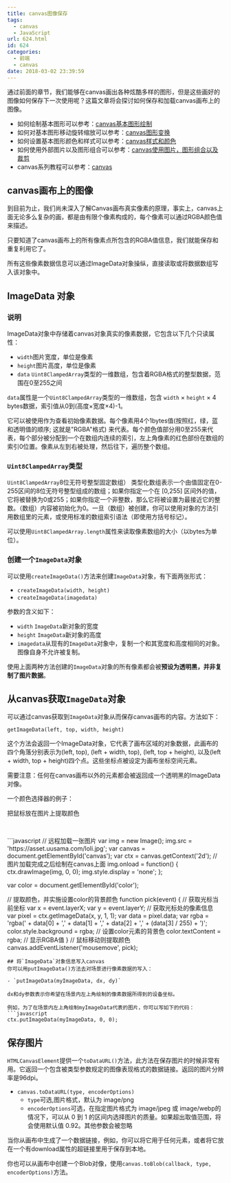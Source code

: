 ```yaml
---
title: canvas图像保存
tags:
  - canvas
  - JavaScript
url: 624.html
id: 624
categories:
  - 前端
  - canvas
date: 2018-03-02 23:39:59
---
```

通过前面的章节，我们能够在canvas画出各种炫酷多样的图形，但是这些画好的图像如何保存下一次使用呢？这篇文章将会探讨如何保存和加载canvas画布上的图像。

- 如何绘制基本图形可以参考：[canvas基本图形绘制](http://uusama.com/592.html)
- 如何对基本图形移动旋转缩放可以参考：[canvas图形变换](http://uusama.com/613.html)
- 如何设置基本图形颜色和样式可以参考：[canvas样式和颜色](http://uusama.com/601.html)
- 如何使用外部图片以及图形组合可以参考：[canvas使用图片，图形组合以及裁剪](http://uusama.com/619.html)
- canvas系列教程可以参考：[canvas](http://uusama.com/tag/canvas)

## canvas画布上的图像
到目前为止，我们尚未深入了解Canvas画布真实像素的原理，事实上，canvas上面无论多么复杂的画，都是由有限个像素构成的，每个像素可以通过RGBA颜色值来描述。

只要知道了canvas画布上的所有像素点所包含的RGBA值信息，我们就能保存和重复利用它了。

所有这些像素数据信息可以通过ImageData对象操纵，直接读取或将数据数组写入该对象中。

## ImageData 对象
### 说明
ImageData对象中存储着canvas对象真实的像素数据，它包含以下几个只读属性：

- `width`图片宽度，单位是像素
- `height`图片高度，单位是像素
- `data` `Uint8ClampedArray`类型的一维数组，包含着RGBA格式的整型数据，范围在0至255之间

`data`属性是一个`Uint8ClampedArray`类型的一维数组，包含 `width` × `height` × 4 bytes数据，索引值从0到(高度×宽度×4)-1。

它可以被使用作为查看初始像素数据。每个像素用4个1bytes值(按照红，绿，蓝和透明值的顺序; 这就是"RGBA"格式) 来代表。每个颜色值部分用0至255来代表，每个部分被分配到一个在数组内连续的索引，左上角像素的红色部份在数组的索引0位置。像素从左到右被处理，然后往下，遍历整个数组。

### `Uint8ClampedArray`类型
`Uint8ClampedArray`8位无符号整型固定数组） 类型化数组表示一个由值固定在0-255区间的8位无符号整型组成的数组；如果你指定一个在 [0,255] 区间外的值，它将被替换为0或255；如果你指定一个非整数，那么它将被设置为最接近它的整数。（数组）内容被初始化为0。一旦（数组）被创建，你可以使用对象的方法引用数组里的元素，或使用标准的数组索引语法（即使用方括号标记）。

可以使用`Uint8ClampedArray.length`属性来读取像素数组的大小（以bytes为单位）。

### 创建一个`ImageData`对象
可以使用`createImageData()`方法来创建`ImageData`对象，有下面两张形式：

- `createImageData(width, height)`
- `createImageData(imagedata)`

参数的含义如下：

- `width` `ImageData`新对象的宽度
- `height` `ImageData`新对象的高度
- `imagedata`从现有的`ImageData`对象中，复制一个和其宽度和高度相同的对象。图像自身不允许被复制。

使用上面两种方法创建的`ImageData`对象的所有像素都会被**预设为透明黑，并非复制了图片数据**。

## 从canvas获取`ImageData`对象
可以通过canvas获取到`ImageData`对象从而保存canvas画布的内容。方法如下：

`getImageData(left, top, width, height)`

这个方法会返回一个ImageData对象，它代表了画布区域的对象数据，此画布的四个角落分别表示为(left, top), (left + width, top), (left, top + height), 以及(left + width, top + height)四个点。这些坐标点被设定为画布坐标空间元素。

需要注意：任何在canvas画布以外的元素都会被返回成一个透明黑的ImageData对像。

一个颜色选择器的例子：
<canvas id="canvas" width="300px" height="160px"></canvas>
<p id="color" style="width:300px;height:50px;">把鼠标放在图片上提取颜色</p>
<script>
var img=new Image();img.src="http://uusama.com/wp-content/themes/Git-youyou/timthumb.php?src=http://uusama.com/wp-content/uploads/2017/07/2017072903202979.jpg&h=160&w=300&q=90&zc=1&ct=1";var canvas=document.getElementById("canvas");var ctx=canvas.getContext("2d");img.onload=function(){ctx.drawImage(img,0,0);img.style.display="none"};var color=document.getElementById("color");function pick(event){var x=event.layerX;var y=event.layerY;var pixel=ctx.getImageData(x,y,1,1);var data=pixel.data;var rgba="rgba("+data[0]+","+data[1]+","+data[2]+","+(data[3]/255)+")";color.style.background=rgba;color.textContent=rgba}canvas.addEventListener("mousemove",pick);
</script>
```javascript
// 远程加载一张图片
var img = new Image();
img.src = 'https://asset.uusama.com/loli.jpg';
var canvas = document.getElementById('canvas');
var ctx = canvas.getContext('2d');
// 图片加载完成之后绘制在canvas上面
img.onload = function() {
  ctx.drawImage(img, 0, 0);
  img.style.display = 'none';
};

var color = document.getElementById('color');

// 提取颜色，并实施设置color的背景颜色
function pick(event) {
  // 获取光标当前坐标
  var x = event.layerX;
  var y = event.layerY;
  // 获取光标处的像素信息
  var pixel = ctx.getImageData(x, y, 1, 1);
  var data = pixel.data;
  var rgba = 'rgba(' + data[0] + ',' + data[1] +
             ',' + data[2] + ',' + (data[3] / 255) + ')';
  color.style.background =  rgba; // 设置color元素的背景色
  color.textContent = rgba; // 显示RGBA值
}
// 鼠标移动则提取颜色
canvas.addEventListener('mousemove', pick);
```
## 将`ImageData`对象信息写入canvas
你可以用putImageData()方法去对场景进行像素数据的写入：

- `putImageData(myImageData, dx, dy)`

dx和dy参数表示你希望在场景内左上角绘制的像素数据所得到的设备坐标。

例如，为了在场景内左上角绘制myImageData代表的图片，你可以写如下的代码：
```javascript
ctx.putImageData(myImageData, 0, 0);
```
## 保存图片
`HTMLCanvasElement`提供一个`toDataURL()`方法，此方法在保存图片的时候非常有用。它返回一个包含被类型参数规定的图像表现格式的数据链接。返回的图片分辨率是96dpi。

- `canvas.toDataURL(type, encoderOptions)`
    - `type`可选,图片格式，默认为 image/png
    - `encoderOptions`可选，在指定图片格式为 image/jpeg 或 image/webp的情况下，可以从 0 到 1 的区间内选择图片的质量。如果超出取值范围，将会使用默认值 0.92。其他参数会被忽略

当你从画布中生成了一个数据链接，例如，你可以将它用于任何<image>元素，或者将它放在一个有download属性的超链接里用于保存到本地。

你也可以从画布中创建一个Blob对像，使用`canvas.toBlob(callback, type, encoderOptions)`方法。
